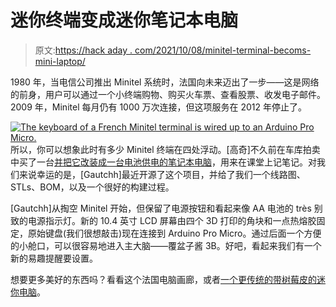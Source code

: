# 迷你终端变成迷你笔记本电脑

> 原文:[https://hack aday . com/2021/10/08/minitel-terminal-becoms-mini-laptop/](https://hackaday.com/2021/10/08/minitel-terminal-becomes-mini-laptop/)

1980 年，当电信公司推出 Minitel 系统时，法国向未来迈出了一步——这是网络的前身，用户可以通过一个小终端购物、购买火车票、查看股票、收发电子邮件。2009 年，Minitel 每月仍有 1000 万次连接，但这项服务在 2012 年停止了。

[![The keyboard of a French Minitel terminal is wired up to an Arduino Pro Micro.](../Images/17cda8ee46c1bb02ef26b72f816274f5.png)](https://hackaday.com/wp-content/uploads/2021/10/minitel-keyboard-inner.jpg) 所以，你可以想象此时有多少 Minitel 终端在四处浮动。[高奇]不久前在车库拍卖中买了一台[并把它改装成一台电池供电的笔记本电脑](https://www.instructables.com/Old-School-Minitel-Laptop/)，用来在课堂上记笔记。对我们来说幸运的是，[Gautchh]最近开源了这个项目，并给了我们一个线路图、STLs、BOM，以及一个很好的构建过程。

[Gautchh]从掏空 Minitel 开始，但保留了电源按钮和看起来像 AA 电池的 très 别致的电源指示灯。新的 10.4 英寸 LCD 屏幕由四个 3D 打印的角块和一点热熔胶固定，原始键盘(我们很想敲击)现在连接到 Arduino Pro Micro。通过后面一个方便的小舱口，可以很容易地进入主大脑——覆盆子酱 3B。好吧，看起来我们有一个新的易趣提醒要设置。

想要更多美好的东西吗？看看这个法国电脑画廊，或者[一个更传统的带树莓皮的迷你电脑](https://hackaday.com/2016/05/22/a-minitel-terminal-as-a-usb-linux-terminal/)。